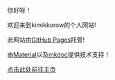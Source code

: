 你好呀！

欢迎来到kimikkorow的个人网站! 

此网站由[GitHub Pages](https://pages.github.com/)托管!

由[Material](https://squidfunk.github.io/mkdocs-material/)以及[mkdoc](https://github.com/mkdocs/mkdocs/)提供技术支持！

[点击此处前往主页](https://kimikkorow.github.io/)